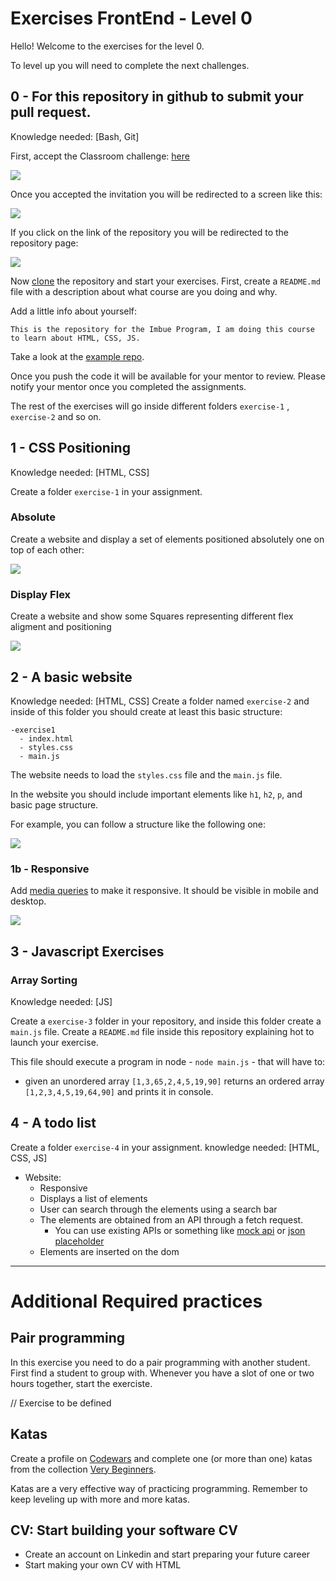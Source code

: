 # Exercises FrontEnd - Level 0

Hello! Welcome to the exercises for the level 0.

To level up you will need to complete the next challenges.


## 0 - For this repository in github to submit your pull request.
Knowledge needed: [Bash, Git]

First, accept the Classroom challenge: [here](https://classroom.github.com/a/9zy1VXK8)

<img src="https://imbueprogram.github.io/imbue-program-docs/images/classroomassignment.png" >

Once you accepted the invitation you will be redirected to a screen like this:

<img src="https://imbueprogram.github.io/imbue-program-docs/images/classroomrepo.png" >

If you click on the link of the repository you will be redirected to the repository page:

<img src="https://imbueprogram.github.io/imbue-program-docs/images/classroomrepo2.png" >

Now [clone](program/software/git.md) the repository and start your exercises. First, create a `README.md` file with a description about what course are you doing and why. 

Add a little info about yourself:

```
This is the repository for the Imbue Program, I am doing this course to learn about HTML, CSS, JS.
```

Take a look at the [example repo](https://github.com/imbue-program/MAD-001-exercises).

Once you push the code it will be available for your mentor to review. Please notify your mentor once you completed the assignments.

The rest of the exercises will go inside different folders `exercise-1` , `exercise-2` and so on.

## 1 - CSS Positioning 
Knowledge needed: [HTML, CSS]

Create a folder `exercise-1` in your assignment.

### Absolute
Create a website and display a set of elements positioned absolutely one on top of each other:

<img src="https://imbueprogram.github.io/imbue-program-docs/images/cssabsoluteindex.png" >

### Display Flex

Create a website and show some Squares representing different flex aligment and positioning

<img src="https://imbueprogram.github.io/imbue-program-docs/images/flex.png">


## 2 - A basic website 
Knowledge needed: [HTML, CSS]
Create a folder named `exercise-2` and inside of this folder you should create at least this basic structure:
```
-exercise1
  - index.html
  - styles.css
  - main.js
```
The website needs to load the `styles.css` file and the `main.js` file. 

In the website you should include important elements like `h1`, `h2`, `p`, and basic page structure. 

For example, you can follow a structure like the following one: 

<img src="https://imbueprogram.github.io/imbue-program-docs/images/simple-web.jpg" />

### 1b - Responsive 
Add [media queries](program/frontend/css.md) to make it responsive. It should be visible in mobile and desktop. 

<img src="https://imbueprogram.github.io/imbue-program-docs/images/responsive.jpg" />


## 3 - Javascript Exercises

### Array Sorting
Knowledge needed: [JS]

Create a `exercise-3` folder in your repository, and inside this folder create a `main.js` file.
Create a `README.md` file inside this repository explaining hot to launch your exercise.

This file should execute a program in node - `node main.js` - that will have to:
- given an unordered array `[1,3,65,2,4,5,19,90]` returns an ordered array `[1,2,3,4,5,19,64,90]` and prints it in console.



## 4 - A todo list 

Create a folder `exercise-4` in your assignment.
knowledge needed: [HTML, CSS, JS]

- Website: 
  - Responsive
  - Displays a list of elements
  - User can search through the elements using a search bar
  - The elements are obtained from an API through a fetch request. 
    - You can use existing APIs or something like [mock api](https://www.mockapi.io/) or [json placeholder](https://jsonplaceholder.typicode.com/)
  - Elements are inserted on the dom

---------------------------------
  
# Additional Required practices

## Pair programming

In this exercise you need to do a pair programming with another student. First find a student to group with. Whenever you have a slot of one or two hours together, start the exerciste. 

// Exercise to be defined

## Katas

Create a profile on [Codewars](https://codewars.com) and complete one (or more than one) katas from the collection [Very Beginners](https://www.codewars.com/collections/very-beginners). 

Katas are a very effective way of practicing programming. Remember to keep leveling up with more and more katas.

## CV: Start building your software CV
- Create an account on Linkedin and start preparing your future career
- Start making your own CV with HTML 